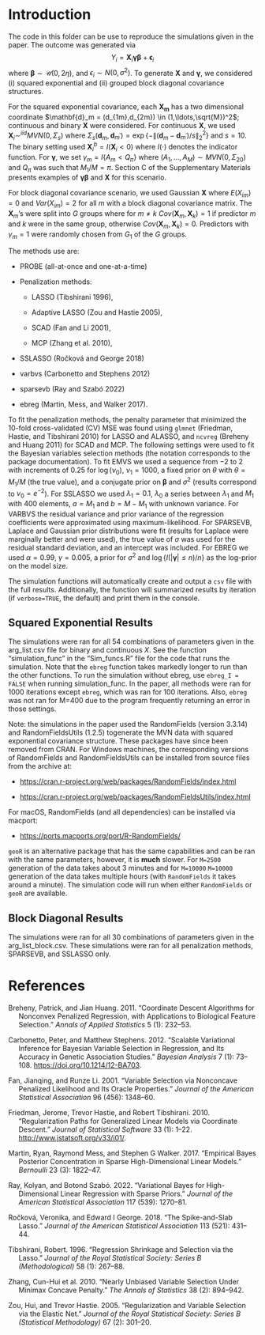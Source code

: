 
# Introduction

The code in this folder can be use to reproduce the simulations given in
the paper. The outcome was generated via
$$Y_i = \mathbf{X}_i\mathbf{\gamma}\mathbf{\beta} + \mathbf{\epsilon}_i $$
where $\mathbf{\beta} \sim \mathcal{U}(0,2\eta)$, and
$\epsilon_i \sim N(0,\sigma^2)$. To generate $\mathbf{X}$ and
$\mathbf{\gamma}$, we considered (i) squared exponential and (ii)
grouped block diagonal covariance structures.

For the squared exponential covariance, each $\mathbf{X_m}$ has a two
dimensional coordinate
$\mathbf{d}_m = (d_{1m},d_{2m}) \in (1,\ldots,\sqrt{M})^2$; continuous
and binary $\mathbf{X}$ were considered. For continuous $\mathbf{X}$, we
used $\mathbf{X}_i \sim^{iid} MVN(0,\Sigma_{s})$ where
$\Sigma_{s}(\mathbf{d}_m,\mathbf{d}_{m^\prime}) = \exp\{-\lVert (\mathbf{d}_m - \mathbf{d}_{m^\prime})/s \rVert_2^2\}$
and $s=10$. The binary setting used
$\mathbf{X}^b_{i} = I( \mathbf{X}_{i}< 0)$ where $I(\cdot)$ denotes the
indicator function. For $\mathbf{\gamma}$, we set
$\gamma_m = I\{A_m<Q_{\pi}\}$ where
$(A_1,\ldots,A_M) \sim MVN(0,\Sigma_{20})$ and $Q_{\pi}$ was such that
$M_1/M=\pi$. Section C of the Supplementary Materials presents examples
of $\mathbf{\gamma}\mathbf{\beta}$ and $\mathbf{X}$ for this scenario.

For block diagonal covariance scenario, we used Gaussian $\mathbf{X}$
where $E(X_{im}) = 0$ and $Var(X_{im}) = 2$ for all $m$ with a block
diagonal covariance matrix. The $\mathbf{X}_m$’s were split into $G$
groups where for $m \neq k$ $Cov(\mathbf{X}_m,\mathbf{X}_k)=1$ if
predictor $m$ and $k$ were in the same group, otherwise
$Cov(\mathbf{X}_m,\mathbf{X}_k)=0$. Predictors with $\gamma_m=1$ were
randomly chosen from $G_1$ of the $G$ groups.

The methods use are:

- PROBE (all-at-once and one-at-a-time)

- Penalization methods:

  - LASSO (Tibshirani 1996),

  - Adaptive LASSO (Zou and Hastie 2005),

  - SCAD (Fan and Li 2001),

  - MCP (Zhang et al. 2010),

- SSLASSO (Ročková and George 2018)

- varbvs (Carbonetto and Stephens 2012)

- sparsevb (Ray and Szabó 2022)

- ebreg (Martin, Mess, and Walker 2017).

To fit the penalization methods, the penalty parameter that minimized
the $10$-fold cross-validated (CV) MSE was found using `glmnet`
(Friedman, Hastie, and Tibshirani 2010) for LASSO and ALASSO, and
`ncvreg` (Breheny and Huang 2011) for SCAD and MCP. The following
settings were used to fit the Bayesian variables selection methods (the
notation corresponds to the package documentation). To fit EMVS we used
a sequence from $-2$ to $2$ with increments of $0.25$ for $\log(\nu_0)$,
$\nu_1=1000$, a fixed prior on $\theta$ with $\theta=M_1/M$ (the true
value), and a conjugate prior on $\mathbf{\beta}$ and $\sigma^2$
(results correspond to $\nu_0=e^{-2}$). For SSLASSO we used
$\lambda_1=0.1$, $\lambda_0$ a series between $\lambda_1$ and $M_1$ with
400 elements, $a=M_1$ and $b=M-M_1$ with unknown variance. For VARBVS
the residual variance and prior variance of the regression coefficients
were approximated using maximum-likelihood. For SPARSEVB, Laplace and
Gaussian prior distributions were fit (results for Laplace were
marginally better and were used), the true value of $\sigma$ was used
for the residual standard deviation, and an intercept was included. For
EBREG we used $\alpha=0.99$, $\gamma=0.005$, a prior for $\sigma^2$ and
$\log\{I(|\mathbf{\gamma}| \leq n)/n\}$ as the log-prior on the model
size.

The simulation functions will automatically create and output a `csv`
file with the full results. Additionally, the function will summarized
results by iteration (if `verbose=TRUE`, the default) and print them in
the console.

## Squared Exponential Results

The simulations were ran for all 54 combinations of parameters given in
the arg_list.csv file for binary and continuous $X$. See the function
“simulation_func” in the “Sim_funcs.R” file for the code that runs the
simulation. Note that the `ebreg` function takes markedly longer to run
than the other functions. To run the simulation without ebreg, use
`ebreg_I = FALSE` when running simulation_func. In the paper, all
methods were ran for 1000 iterations except `ebreg`, which was ran for
100 iterations. Also, `ebreg` was not ran for M=400 due to the program
frequently returning an error in those settings.

Note: the simulations in the paper used the RandomFields (version
3.3.14) and RandomFieldsUtils (1.2.5) togenerate the MVN data with
squared exponential covariance structure. These packages have since been
removed from CRAN. For Windows machines, the corresponding versions of
RandomFields and RandomFieldsUtils can be installed from source files
from the archive at:

- <https://cran.r-project.org/web/packages/RandomFields/index.html>

- <https://cran.r-project.org/web/packages/RandomFieldsUtils/index.html>

For macOS, RandomFields (and all dependencies) can be installed via
macport:

- <https://ports.macports.org/port/R-RandomFields/>

`geoR` is an alternative package that has the same capabilities and can
be ran with the same parameters, however, it is **much** slower. For
`M=2500` generation of the data takes about 3 minutes and for `M=10000`
`M=10000` generation of the data takes multiple hours (with
`RandomFields` it takes around a minute). The simulation code will run
when either `RandomFields` or `geoR` are available.

## Block Diagonal Results

The simulations were ran for all 30 combinations of parameters given in
the arg_list_block.csv. These simulations were ran for all penalization
methods, SPARSEVB, and SSLASSO only.

# References

<div id="refs" class="references csl-bib-body hanging-indent">

<div id="ref-BreHua11" class="csl-entry">

Breheny, Patrick, and Jian Huang. 2011. “Coordinate Descent Algorithms
for Nonconvex Penalized Regression, with Applications to Biological
Feature Selection.” *Annals of Applied Statistics* 5 (1): 232–53.

</div>

<div id="ref-CarSte12" class="csl-entry">

Carbonetto, Peter, and Matthew Stephens. 2012. “Scalable Variational
Inference for Bayesian Variable Selection in Regression, and Its
Accuracy in Genetic Association Studies.” *Bayesian Analysis* 7 (1):
73–108. <https://doi.org/10.1214/12-BA703>.

</div>

<div id="ref-FanLi01" class="csl-entry">

Fan, Jianqing, and Runze Li. 2001. “Variable Selection via Nonconcave
Penalized Likelihood and Its Oracle Properties.” *Journal of the
American Statistical Association* 96 (456): 1348–60.

</div>

<div id="ref-Frietal10" class="csl-entry">

Friedman, Jerome, Trevor Hastie, and Robert Tibshirani. 2010.
“Regularization Paths for Generalized Linear Models via Coordinate
Descent.” *Journal of Statistical Software* 33 (1): 1–22.
<http://www.jstatsoft.org/v33/i01/>.

</div>

<div id="ref-Maretal17" class="csl-entry">

Martin, Ryan, Raymond Mess, and Stephen G Walker. 2017. “Empirical Bayes
Posterior Concentration in Sparse High-Dimensional Linear Models.”
*Bernoulli* 23 (3): 1822–47.

</div>

<div id="ref-RaySza22" class="csl-entry">

Ray, Kolyan, and Botond Szabó. 2022. “Variational Bayes for
High-Dimensional Linear Regression with Sparse Priors.” *Journal of the
American Statistical Association* 117 (539): 1270–81.

</div>

<div id="ref-RocGeo18" class="csl-entry">

Ročková, Veronika, and Edward I George. 2018. “The Spike-and-Slab
Lasso.” *Journal of the American Statistical Association* 113 (521):
431–44.

</div>

<div id="ref-Tib96" class="csl-entry">

Tibshirani, Robert. 1996. “Regression Shrinkage and Selection via the
Lasso.” *Journal of the Royal Statistical Society: Series B
(Methodological)* 58 (1): 267–88.

</div>

<div id="ref-Zha10" class="csl-entry">

Zhang, Cun-Hui et al. 2010. “Nearly Unbiased Variable Selection Under
Minimax Concave Penalty.” *The Annals of Statistics* 38 (2): 894–942.

</div>

<div id="ref-ZouHas05" class="csl-entry">

Zou, Hui, and Trevor Hastie. 2005. “Regularization and Variable
Selection via the Elastic Net.” *Journal of the Royal Statistical
Society: Series B (Statistical Methodology)* 67 (2): 301–20.

</div>

</div>
